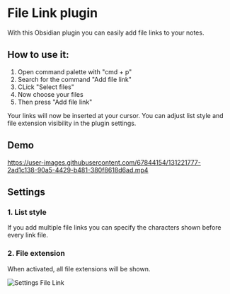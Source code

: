 # File Link plugin

With this Obsidian plugin you can easily add file links to your notes.

## How to use it:
1. Open command palette with "cmd + p"
2. Search for the command "Add file link"
3. CLick "Select files"
4. Now choose your files
5. Then press "Add file link"

Your links will now be inserted at your cursor. You can adjust list style and file extension visibility in the plugin settings. 

## Demo

https://user-images.githubusercontent.com/67844154/131221777-2ad1c138-90a5-4429-b481-380f8618d6ad.mp4

## Settings

### 1. List style
If you add multiple file links you can specify the characters shown before every link file.

### 2. File extension
When activated, all file extensions will be shown.

![Settings File Link](https://user-images.githubusercontent.com/67844154/131221810-43533824-b8ed-4806-a544-ef0ed5f108a4.png)
